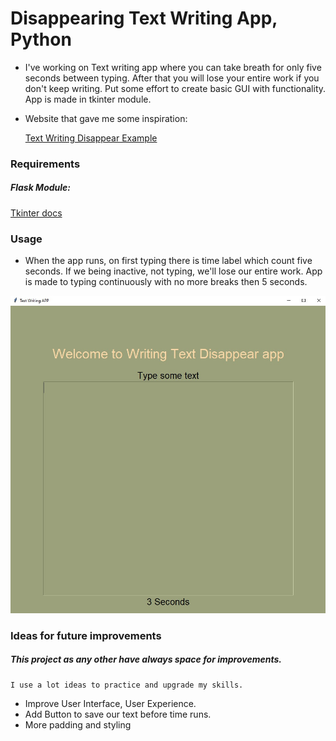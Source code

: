 # Disappearing Text Writing App, Python

* I've working on Text writing app where you can take breath for only five seconds between typing. 
  After that you will lose your entire work if you don't keep writing. Put some effort to create basic GUI with 
  functionality. App is made in tkinter module.

* Website that gave me some inspiration:

  [Text Writing Disappear Example](https://www.squibler.io/dangerous-writing-prompt-app)


### Requirements

##### Flask Module:

[Tkinter docs](https://docs.python.org/3/library/tkinter.html)

### Usage

* When the app runs, on first typing there is time label which count five seconds. If we being inactive, not typing,
    we'll lose our entire work. App is made to typing continuously with no more breaks then 5 seconds.
  
![Home Page](img/text.jpg)

    
### Ideas for future improvements

##### This project as any other have always space for improvements.
    I use a lot ideas to practice and upgrade my skills.
    
* Improve User Interface, User Experience.
* Add Button to save our text before time runs.
* More padding and styling